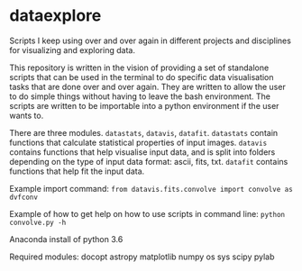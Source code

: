 # dataexplore
Scripts I keep using over and over again in different projects and disciplines for visualizing and exploring data. 

This repository is written in the vision of providing a set of standalone scripts that can be used in the terminal to do specific data visualisation tasks that are done over and over again. They are written to allow the user to do simple things without having to leave the bash environment. The scripts are written to be importable into a python environment if the user wants to. 

There are three modules. `datastats`, `datavis`, `datafit`. `datastats` contain functions that calculate statistical properties of input images. `datavis` contains functions that help visualise input data, and is split into folders depending on the type of input data format: ascii, fits, txt. `datafit` contains functions that help fit the input data. 

Example import command:
`from datavis.fits.convolve import convolve as dvfconv`

Example of how to get help on how to use scripts in command line:
`python convolve.py -h`

Anaconda install of python 3.6

Required modules:
docopt
astropy
matplotlib
numpy
os
sys
scipy
pylab
